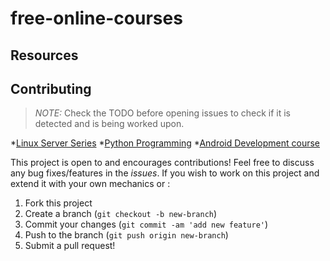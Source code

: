 # free-online-courses
## Resources
## Contributing
> *NOTE:* Check the TODO before opening issues to check if it is detected and is being worked upon.


*[Linux Server Series](https://drive.google.com/open?id=1U-Ol3nix-jTJJ35-cCXalbPK41REBw3E)
*[Python Programming](https://drive.google.com/drive/folders/1rpYBKUQtTg2QPyGJRRxyxTVvZ--Ypeas?usp=drive_open)
*[Android Development course](https://drive.google.com/open?id=1KHOZ7pbgUVZNwdMUss98AsJjgu0vIbsS)



This project is open to and encourages contributions! Feel free to discuss any bug fixes/features in the *issues*. If you wish to work on this project and extend it with your own mechanics or :

1.  Fork this project
2.  Create a branch (`git checkout -b new-branch`)
3.  Commit your changes (`git commit -am 'add new feature'`)
4.  Push to the branch (`git push origin new-branch`)
5.  Submit a pull request!
